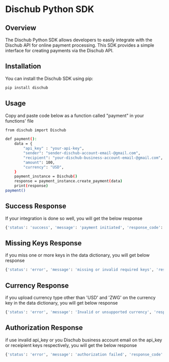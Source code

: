 # Dischub Python SDK

## Overview

The Dischub Python SDK allows developers to easily integrate with the Dischub API for online payment processing. This SDK provides a simple interface for creating payments via the Dischub API.

## Installation

You can install the Dischub SDK using pip:

```bash
pip install dischub
```

## Usage

Copy and paste code below as a function called "payment" in your functions' file

```bash
from dischub import Dischub

def payment():
    data = {
        "api_key" : "your-api-key",
        "sender": "sender-dischub-account-email-@gmail.com",
        "recipient": "your-dischub-business-account-email-@gmail.com",
        "amount": 100,
        "currency": "USD",
    }
    payment_instance = Dischub()
    response = payment_instance.create_payment(data)
    print(response)
payment()
```

## Success Response

If your integration is done so well, you will get the below response

```bash
{'status': 'success', 'message': 'payment initiated', 'response_code': 200}
```

## Missing Keys Response

if you miss one or more keys in the data dictionary, you will get below response

```bash
{'status': 'error', 'message': 'missing or invalid required keys', 'response_code': 400}
```

## Currency Response

if you upload currency type other than 'USD' and 'ZWG' on the currency key in the data dictionary, you will get below response

```bash
{'status': 'error', 'message': 'Invalid or unsupported currency', 'response_code': 400}
```

## Authorization Response

if use invalid api_key or you Dischub business account email on the api_key or receipient keys respectively, you will get the below response

```bash
{'status': 'error', 'message': 'authorization failed', 'response_code': 401}
```
